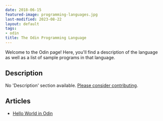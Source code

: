 ```yaml
---
date: 2018-06-15
featured-image: programming-languages.jpg
last-modified: 2023-08-22
layout: default
tags:
- odin
title: The Odin Programming Language
---
```


Welcome to the Odin page! Here, you'll find a description of the language as well as a list of sample programs in that language.

## Description

No 'Description' section available. [Please consider contributing](https://github.com/TheRenegadeCoder/sample-programs-website).

## Articles

- [Hello World in Odin](https://sampleprograms.io/projects/hello-world/odin)